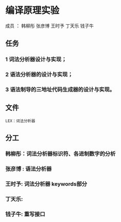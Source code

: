 ﻿# 编译原理实验
成员 ： 韩柳彤 张彦博 王时予 丁天乐 钱子牛
## 任务
###  1 词法分析器设计与实现；
###  2 语法分析器的设计与实现；
###  3 语法制导的三地址代码生成器的设计与实现。
## 文件
	LEX：词法分析器


## 分工
### 韩柳彤：词法分析器标识符、各进制数字的分析
### 张彦博 : 语法分析器
### 王时予:  词法分析器 keywords部分
### 丁天乐:
### 钱子牛:  重写接口
